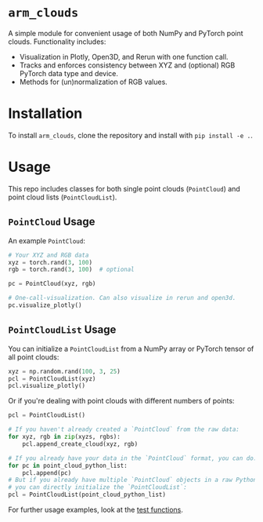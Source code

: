 # `arm_clouds`

A simple module for convenient usage of both NumPy and
PyTorch point clouds. Functionality includes:
- Visualization in Plotly, Open3D, and Rerun with one function call.
- Tracks and enforces consistency between XYZ and (optional) RGB PyTorch data type and device.
- Methods for (un)normalization of RGB values.

# Installation

To install `arm_clouds`, clone the repository and install with `pip install -e .`.

# Usage

This repo includes classes for both single point clouds (`PointCloud`) and point cloud lists (`PointCloudList`).

## `PointCloud` Usage

An example `PointCloud`:
```python
# Your XYZ and RGB data
xyz = torch.rand(3, 100)
rgb = torch.rand(3, 100)  # optional

pc = PointCloud(xyz, rgb)

# One-call-visualization. Can also visualize in rerun and open3d.
pc.visualize_plotly()
```

## `PointCloudList` Usage

You can initialize a `PointCloudList` from a NumPy array or PyTorch tensor of all point clouds:
```python
xyz = np.random.rand(100, 3, 25)
pcl = PointCloudList(xyz)
pcl.visualize_plotly()
```

Or if you're dealing with point clouds with different numbers of points:
```python
pcl = PointCloudList()

# If you haven't already created a `PointCloud` from the raw data:
for xyz, rgb in zip(xyzs, rgbs):
    pcl.append_create_cloud(xyz, rgb)

# If you already have your data in the `PointCloud` format, you can do:
for pc in point_cloud_python_list:
    pcl.append(pc)
# But if you already have multiple `PointCloud` objects in a raw Python list,
# you can directly initialize the `PointCloudList`:
pcl = PointCloudList(point_cloud_python_list)
```

For further usage examples, look at the [test functions](./tests/).